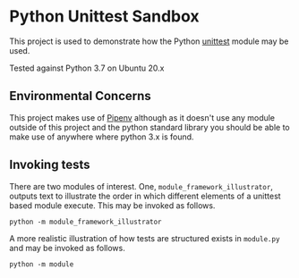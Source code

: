 # Python Unittest Sandbox
This project is used to demonstrate how the Python [unittest](https://docs.python.org/3/library/unittest.html) module may be used.

Tested against Python 3.7 on Ubuntu 20.x

## Environmental Concerns

This project makes use of [Pipenv](https://pipenv.pypa.io/en/latest/) although as it doesn't use any module outside of this project and the python standard library you should be able to make use of anywhere where python 3.x is found. 

## Invoking tests

There are two modules of interest. One, `module_framework_illustrator`, outputs text to illustrate the order in which different elements of a unittest based module execute. This may be invoked as follows.
```
python -m module_framework_illustrator
```

A more realistic illustration of how tests are structured exists in `module.py` and may be invoked as follows.

```
python -m module
```
